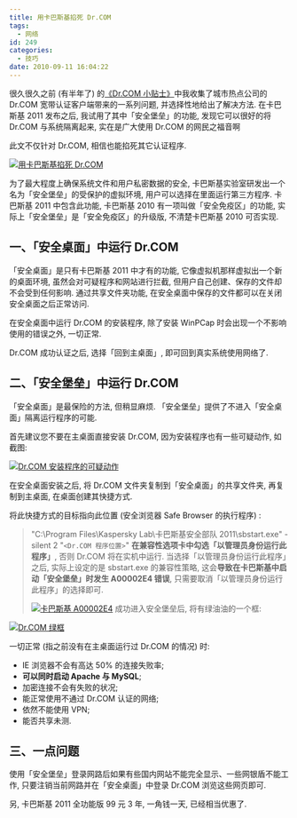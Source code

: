 ```yaml
---
title: 用卡巴斯基掐死 Dr.COM
tags:
  - 网络
id: 249
categories:
  - 技巧
date: 2010-09-11 16:04:22
---
```


很久很久之前 (有半年了) 的[《Dr.COM 小贴士》](//beamnote.com/2010/dr-com/)中我收集了城市热点公司的 Dr.COM 宽带认证客户端带来的一系列问题, 并选择性地给出了解决方法. 在卡巴斯基 2011 发布之后, 我试用了其中「安全堡垒」的功能, 发现它可以很好的将 Dr.COM 与系统隔离起来, 实在是广大使用 Dr.COM 的网民之福音啊

此文不仅针对 Dr.COM, 相信也能掐死其它认证程序.

[![用卡巴斯基掐死 Dr.COM](//img.beamnote.com/2010/garbage-dr-com.png)](//img.beamnote.com/2010/garbage-dr-com.png)<!-- more -->

为了最大程度上确保系统文件和用户私密数据的安全, 卡巴斯基实验室研发出一个名为「安全堡垒」的受保护的虚拟环境, 用户可以选择在里面运行第三方程序. 卡巴斯基 2011 中包含此功能, 卡巴斯基 2010 有一项叫做「安全免疫区」的功能, 实际上「安全堡垒」是「安全免疫区」的升级版, 不清楚卡巴斯基 2010 可否实现.

## 一、「安全桌面」中运行 Dr.COM

「安全桌面」是只有卡巴斯基 2011 中才有的功能, 它像虚拟机那样虚拟出一个新的桌面环境, 虽然会对可疑程序和网站进行拦截, 但用户自己创建、保存的文件却不会受到任何影响. 通过共享文件夹功能, 在安全桌面中保存的文件都可以在关闭安全桌面之后正常访问.

在安全桌面中运行 Dr.COM 的安装程序, 除了安装 WinPCap 时会出现一个不影响使用的错误之外, 一切正常.

Dr.COM 成功认证之后, 选择「回到主桌面」, 即可回到真实系统使用网络了.

## 二、「安全堡垒」中运行 Dr.COM

「安全桌面」是最保险的方法, 但稍显麻烦. 「安全堡垒」提供了不进入「安全桌面」隔离运行程序的可能.

首先建议您不要在主桌面直接安装 Dr.COM, 因为安装程序也有一些可疑动作, 如截图:

[![Dr.COM 安装程序的可疑动作](//img.beamnote.com/2010/dr-com-setup.png)](//img.beamnote.com/2010/dr-com-setup.png)

在安全桌面安装之后, 将 Dr.COM 文件夹复制到「安全桌面」的共享文件夹, 再复制到主桌面, 在桌面创建其快捷方式.

将此快捷方式的目标指向此位置 (安全浏览器 Safe Browser 的执行程序) :

> "C:\Program Files\Kaspersky Lab\卡巴斯基安全部队 2011\sbstart.exe" -silent 2 "`<Dr.COM 程序位置>`"
**在兼容性选项卡中勾选「以管理员身份运行此程序」**, 否则 Dr.COM 将在实机中运行.
> 当选择「以管理员身份运行此程序」之后, 实际上设定的是 sbstart.exe 的兼容性策略, 这会**导致在卡巴斯基中启动「安全堡垒」时发生 A00002E4 错误**, 只需要取消「以管理员身份运行此程序」的选择即可.
>
> [![卡巴斯基 A00002E4](//img.beamnote.com/2010/kaspersky-a00002e4.png)](//img.beamnote.com/2010/kaspersky-a00002e4.png)
成功进入安全堡垒后, 将有绿油油的一个框:

[![Dr.COM 绿框](//img.beamnote.com/2010/dr-com-green-box.png)](//img.beamnote.com/2010/dr-com-green-box.png)

一切正常 (指之前没有在主桌面运行过 Dr.COM 的情况) 时:

* IE 浏览器不会有高达 50% 的连接失败率;
* **可以同时启动 Apache 与 MySQL**;
* 加密连接不会有失败的状况;
* 能正常使用不通过 Dr.COM 认证的网络;
* 依然不能使用 VPN;
* 能否共享未测.

## 三、一点问题

使用「安全堡垒」登录网路后如果有些国内网站不能完全显示、一些网银盾不能工作, 只要注销当前网路并在「安全桌面」中登录 Dr.COM 浏览这些网页即可.

另, 卡巴斯基 2011 全功能版 99 元 3 年, 一角钱一天, 已经相当优惠了.
